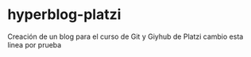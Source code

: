 # hyperblog-platzi
Creación de un blog para el curso de Git y Giyhub de Platzi
cambio esta linea por prueba
